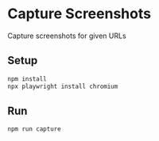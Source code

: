 # Capture Screenshots
Capture screenshots for given URLs

## Setup

```bash
npm install
npx playwright install chromium
```

## Run

```bash
npm run capture
```
